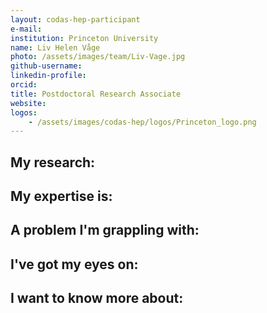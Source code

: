 ```yaml
---
layout: codas-hep-participant
e-mail: 
institution: Princeton University
name: Liv Helen Våge
photo: /assets/images/team/Liv-Vage.jpg
github-username: 
linkedin-profile: 
orcid: 
title: Postdoctoral Research Associate
website: 
logos:
    - /assets/images/codas-hep/logos/Princeton_logo.png
---
```


## My research:

## My expertise is:

## A problem I'm grappling with:

## I've got my eyes on:

## I want to know more about:
